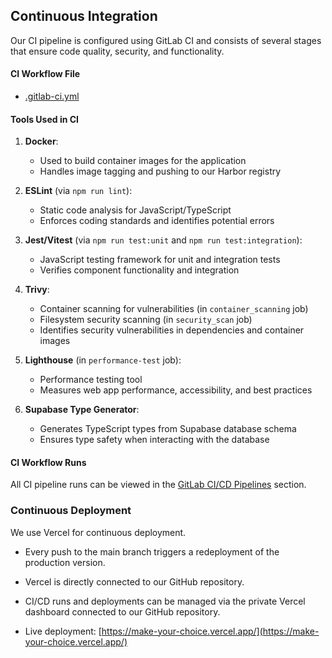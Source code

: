 ## Continuous Integration

Our CI pipeline is configured using GitLab CI and consists of several stages that ensure code quality, security, and functionality.

#### CI Workflow File
- [.gitlab-ci.yml](https://gitlab.pg.innopolis.university/makeyourchoice-team-17/makeyourchoice/-/blob/main/.gitlab-ci.yml?ref_type=heads)

#### Tools Used in CI

1. **Docker**:
    - Used to build container images for the application
    - Handles image tagging and pushing to our Harbor registry

2. **ESLint** (via `npm run lint`):
    - Static code analysis for JavaScript/TypeScript
    - Enforces coding standards and identifies potential errors

3. **Jest/Vitest** (via `npm run test:unit` and `npm run test:integration`):
    - JavaScript testing framework for unit and integration tests
    - Verifies component functionality and integration

4. **Trivy**:
    - Container scanning for vulnerabilities (in `container_scanning` job)
    - Filesystem security scanning (in `security_scan` job)
    - Identifies security vulnerabilities in dependencies and container images

5. **Lighthouse** (in `performance-test` job):
    - Performance testing tool
    - Measures web app performance, accessibility, and best practices

6. **Supabase Type Generator**:
    - Generates TypeScript types from Supabase database schema
    - Ensures type safety when interacting with the database

#### CI Workflow Runs
All CI pipeline runs can be viewed in the [GitLab CI/CD Pipelines](https://gitlab.pg.innopolis.university/makeyourchoice-team-17/makeyourchoice/-/pipelines) section.
### Continuous Deployment

We use Vercel for continuous deployment.

- Every push to the main branch triggers a redeployment of the production version.
- Vercel is directly connected to our GitHub repository.
- CI/CD runs and deployments can be managed via the private Vercel dashboard connected to our GitHub repository.


- Live deployment: [https://make-your-choice.vercel.app/](https://make-your-choice.vercel.app/)
